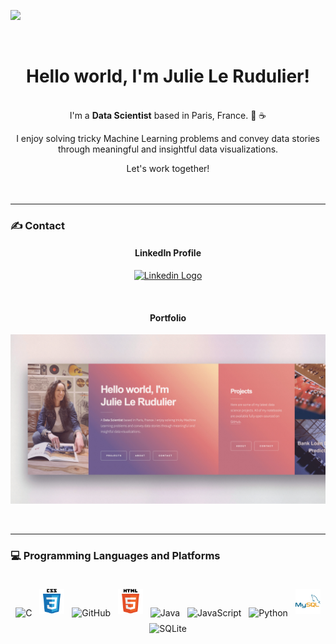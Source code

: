 ![](images/readme/banner.gif)
<div align="center"><br>
<h1>Hello world, I'm Julie Le Rudulier!</h1><br>
I'm a <b>Data Scientist</b> based in Paris, France. 🥐 ☕

I enjoy solving tricky Machine Learning problems and convey data stories through meaningful and insightful data visualizations.

Let's work together!
<br><br><br></div>

---
 ### ✍ Contact
<div align="center">
<h4>LinkedIn Profile</h4>
<p><a href="https://www.linkedin.com/in/julielerudulier/"><img src="https://www.edigitalagency.com.au/wp-content/uploads/Linkedin-logo-png.png" alt="Linkedin Logo" height="40"></a></p>
<br>
<h4>Portfolio</h4>
<p><a href="https://julielerudulier.github.io/">
  <img src="images/readme/portfolio_screenshot.jpeg" alt="Portfolio Julie Le Rudulier"></a></p>
<br></div>

---
### 💻 Programming Languages and Platforms
<br>
<div align="center">
<img src="https://raw.githubusercontent.com/jmnote/z-icons/master/svg/c.svg" alt="C" height="40" style="margin:4px"> <img src="https://raw.githubusercontent.com/devicons/devicon/master/icons/css3/css3-original-wordmark.svg" alt="CSS" height="40" style="margin:4px"> <img src="https://raw.githubusercontent.com/jmnote/z-icons/master/svg/github.svg" alt="GitHub" height="40" style="margin:4px"> <img src="https://raw.githubusercontent.com/devicons/devicon/master/icons/html5/html5-original-wordmark.svg" alt="HTML5" height="40" style="margin:4px"> <img src="https://raw.githubusercontent.com/jmnote/z-icons/master/svg/java.svg" alt="Java" height="40" style="margin:4px"> <img src="https://raw.githubusercontent.com/jmnote/z-icons/master/svg/javascript.svg" alt="JavaScript" height="40" style="margin:4px"> <img src="https://raw.githubusercontent.com/jmnote/z-icons/master/svg/python.svg" alt="Python" height="40" style="margin:4px"> <img src="https://raw.githubusercontent.com/devicons/devicon/master/icons/mysql/mysql-original-wordmark.svg" alt="MySQL" height="40" style="margin:4px"> <img src="https://camo.githubusercontent.com/dfc13c38294c1ea3bc5354196797b1619fbf5f3abb65d6b5838643cfc3898caf/68747470733a2f2f7777772e766563746f726c6f676f2e7a6f6e652f6c6f676f732f73716c6974652f73716c6974652d69636f6e2e737667" alt="SQLite" height="40" style="margin:4px">
  <br><br><br>
</div>
